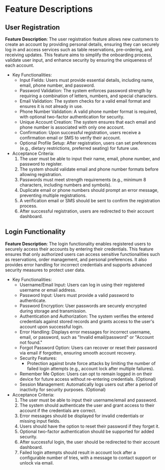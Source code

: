 # Feature Descriptions

## User Registration
**Feature Description**: The user registration feature allows new customers to create an account by providing personal details, ensuring they can securely log in and access services such as table reservations, pre-ordering, and receiving updates. This feature aims to simplify the onboarding process, validate user input, and enhance security by ensuring the uniqueness of each account.
 - Key Functionalities:
   - Input Fields: Users must provide essential details, including name, email, phone number, and password.
   - Password Validation: The system enforces password strength by requiring a combination of letters, numbers, and special characters.
   - Email Validation: The system checks for a valid email format and ensures it is not already in use.
   - Phone Number Validation: A valid phone number format is required, with optional two-factor authentication for security.
   - Unique Account Creation: The system ensures that each email and phone number is associated with only one account.
   - Confirmation: Upon successful registration, users receive a confirmation email or SMS to verify their account.
   - Optional Profile Setup: After registration, users can set preferences (e.g., dietary restrictions, preferred seating) for future use.
 - Acceptance Criteria:
   1. The user must be able to input their name, email, phone number, and password to register.
   2. The system should validate email and phone number formats before allowing registration.
   3. Passwords must meet strength requirements (e.g., minimum 8 characters, including numbers and symbols).
   4. Duplicate email or phone numbers should prompt an error message, preventing multiple registrations.
   5. A verification email or SMS should be sent to confirm the registration process.
   6. After successful registration, users are redirected to their account dashboard.

## Login Functionality
**Feature Description**: The login functionality enables registered users to securely access their accounts by entering their credentials. This feature ensures that only authorized users can access sensitive functionalities such as reservations, order management, and personal preferences. It also provides error handling for incorrect credentials and supports advanced security measures to protect user data.
 - Key Functionalities:
   - Username/Email Input: Users can log in using their registered username or email address.
   - Password Input: Users must provide a valid password to authenticate.
   - Password Encryption: User passwords are securely encrypted during storage and transmission.
   - Authentication and Authorization: The system verifies the entered credentials against stored records and grants access to the user's account upon successful login.
   - Error Handling: Displays error messages for incorrect username, email, or password, such as "Invalid email/password" or "Account not found."
   - Forgot Password Option: Users can recover or reset their password via email if forgotten, ensuring smooth account recovery.
   - Security Features:
     - Protection against brute force attacks by limiting the number of failed login attempts (e.g., account lock after multiple failures).
   - Remember Me Option: Users can opt to remain logged in on their device for future access without re-entering credentials. (Optional)
   - Session Management: Automatically logs users out after a period of inactivity for security purposes. (Optional)
 - Acceptance Criteria:
   1. The user must be able to input their username/email and password.
   2. The system should authenticate the user and grant access to their account if the credentials are correct.
   3. Error messages should be displayed for invalid credentials or missing input fields.
   4. Users should have the option to reset their password if they forget it.
   5. Optional two-factor authentication should be supported for added security.
   6. After successful login, the user should be redirected to their account dashboard.
   7. Failed login attempts should result in account lock after a configurable number of tries, with a message to contact support or unlock via email.
